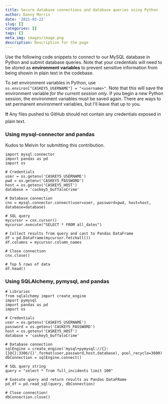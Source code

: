 ```yaml
---
title: Secure database connections and database queries using Python
author: Danny Morris
date: '2021-02-22'
slug: []
categories: []
tags: []
meta_img: images/image.png
description: Description for the page
---
```


Use the following code snippets to connect to our MySQL database in Python and submit database queries. Note that your credentials will need to be stored as **environment variables** to prevent sensitive information from being showin in plain text in the codebase.

To set environment variables in Python, use `os.environ["CASKEY5_USERNAME"] = "<username>"`. Note that this will save the environment variable *for the current session only*. If you begin a new Python session, the environment variables must be saved again. There are ways to set permanent environment variables, but I'll leave that up to you.

:exclamation::exclamation: Any files pushed to GitHub should not contain any credentials exposed in plain text.

### Using mysql-connector and pandas

Kudos to Melvin for submitting this contribution.

```
import mysql.connector
import pandas as pd
import os

# Credentials
user = os.getenv('CASKEY5_USERNAME')
pwd = os.getenv('CASKEY5_PASSWORD')
host = os.getenv('CASKEY5_HOST')
database = 'caskey5_buffaloCrime'

# Database connection
cnx = mysql.connector.connect(user=user, password=pwd, host=host, database=database)

# SQL query
mycursor = cnx.cursor()
mycursor.execute("SELECT * FROM all_dates")

# Collect results from query and cast to Pandas DataFrame
df = pd.DataFrame(mycursor.fetchall())
df.columns = mycursor.column_names

# Close connection
cnx.close()

# Top 5 rows of data
df.head()
```

### Using SQLAlchemy, pymysql, and pandas

```
# Libraries
from sqlalchemy import create_engine
import pymysql
import pandas as pd
import os

# Credentials
user = os.getenv('CASKEY5_USERNAME')
password = os.getenv('CASKEY5_PASSWORD')
host = os.getenv('CASKEY5_HOST')
database = 'caskey5_buffaloCrime'

# Database connection
sqlEngine = create_engine('mysql+pymysql://{}:{}@{}:3306/{}'.format(user,password,host,database), pool_recycle=3600)
dbConnection = sqlEngine.connect()

# SQL query string
query = "select * from full_incidents limit 100"

# Execute query and return results as Pandas DataFRame
pd_df = pd.read_sql(query, dbConnection)

# Close connection!
dbConnection.close()
```